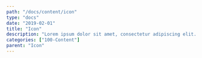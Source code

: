 ```yaml
---
path: "/docs/content/icon"
type: "docs"
date: "2019-02-01"
title: "Icon"
description: "Lorem ipsum dolor sit amet, consectetur adipiscing elit. Nunc tempus laoreet leo sit amet iaculis."
categories: ["100-Content"]
parent: "Icon"
---
```

